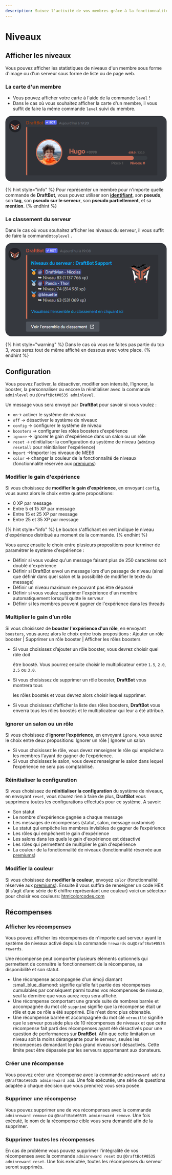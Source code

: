 ```yaml
---
description: Suivez l'activité de vos membres grâce à la fonctionnalité de niveaux.
---
```


# Niveaux

## Afficher les niveaux

Vous pouvez afficher les statistiques de niveaux d'un membre sous forme d'image ou d'un serveur sous forme de liste ou de page web.

### La carte d'un membre

* Vous pouvez afficher votre carte à l'aide de la commande `level` !
* Dans le cas où vous souhaitez afficher la carte d'un membre, il vous suffit de faire la même commande `level` suivi du membre.

![Image de la carte de niveaux](../.gitbook/assets/Level.png)

{% hint style="info" %}
Pour représenter un membre pour n'importe quelle commande de **DraftBot**, vous pouvez utiliser son [**identifiant**](../autres/recuperer-un-identifiant.md#membre), son **pseudo**, son **tag**, son **pseudo sur le serveur**, son **pseudo partiellement**, et sa **mention**.
{% endhint %}

### Le classement du serveur

Dans le cas où vous souhaitez afficher les niveaux du serveur, il vous suffit de faire la commande`toplevel` .&#x20;

![Image du classement de niveaux](../.gitbook/assets/Toplevel.png)

{% hint style="warning" %}
Dans le cas où vous ne faites pas partie du top 3, vous serez tout de même affiché en dessous avec votre place.
{% endhint %}

## Configuration

Vous pouvez l'activer, la désactiver, modifier son intensité, l’ignorer, la booster, la personnaliser ou encore la réinitialiser avec la commande `adminlevel` ou `@DraftBot#0535 adminlevel`.&#x20;

Un message vous sera envoyé par **DraftBot** pour savoir si vous voulez :

* `on`→ activer le système de niveaux
* `off` → désactiver le système de niveaux
* `config` → configurer le système de niveau
* `boosters` → configurer les rôles boosters d'expérience
* `ignore` → ignorer le gain d'expérience dans un salon ou un rôle
* `reset` → réinitialiser la configuration du système de niveau (`adminxp resetall` pour réinitialiser l'expérience)
* i`mport` →Importer les niveaux de MEE6
* `color` → changer la couleur de la fonctionnalité de niveaux (fonctionnalité réservée aux [premiums](https://www.draftbot.fr/premium))

### **Modifier le gain d'expérience**

Si vous choisissez de **modifier le gain d'expérience**, en envoyant `config`, vous aurez alors le choix entre quatre propositions:

* 0 XP par message
* Entre 5 et 15 XP par message
* Entre 15 et 25 XP par message
* Entre 25 et 35 XP par message

{% hint style="info" %}
Le bouton s'affichant en vert indique le niveau d'expérience distribué au moment de la commande.
{% endhint %}

Vous aurez ensuite le choix entre plusieurs propositions pour terminer de paramétrer le système d'expérience :&#x20;

* Définir si vous voulez qu'un message faisant plus de 250 caractères soit doublé d'expérience
* Définir si DraftBot envoi un message lors d'un passage de niveau (ainsi que définir dans quel salon et la possibilité de modifier le texte du message)
* Définir un niveau maximum ne pouvant pas être dépassé
* Définir si vous voulez supprimer l'expérience d'un membre automatiquement lorsqu'il quitte le serveur
* Définir si les membres peuvent gagner de l'expérience dans les threads

### **Multiplier le gain d’un rôle**

Si vous choisissez de **booster l'expérience d'un rôle**, en envoyant `boosters`, vous aurez alors le choix entre trois propositions : Ajouter un rôle booster | Supprimer un rôle booster | Afficher les rôles boosters

*   Si vous choisissez d’ajouter un rôle booster, vous devrez choisir quel rôle doit

    être boosté. Vous pourrez ensuite choisir le multiplicateur entre `1.5`, `2.0`, `2.5` ou `3.0`.
*   Si vous choisissez de supprimer un rôle booster, **DraftBot** vous montrera tous

    les rôles boostés et vous devrez alors choisir lequel supprimer.
* Si vous choisissez d’afficher la liste des rôles boosters, **DraftBot** vous enverra tous les rôles boostés et le multiplicateur qui leur a été attribué.

### Ignorer un salon ou un rôle

Si vous choisissez d’**ignorer l’expérience**, en envoyant `ignore`, vous aurez le choix entre deux propositions: Ignorer un rôle | Ignorer un salon&#x20;

* Si vous choisissez le rôle, vous devez renseigner le rôle qui empêchera les membres l'ayant de gagner de l’expérience.&#x20;
* Si vous choisissez le salon, vous devez renseigner le salon dans lequel l’expérience ne sera pas comptabilisé.

### Réinitialiser la configuration

Si vous choisissez de **réinitialiser la configuration** du système de niveaux, en envoyant `reset`, vous n’aurez rien à faire de plus, **DraftBot** vous supprimera toutes les configurations effectués pour ce système. A savoir:

* Son statut
* Le nombre d'expérience gagnée a chaque message
* Les messages de récompenses (statut, salon, message customisé)
* Le statut qui empêche les membres invisibles de gagner de l’expérience
* Les rôles qui empêchent le gain d'expérience
* Les salons dans les quels le gain d'expérience est désactivé
* Les rôles qui permettent de multiplier le gain d'expérience
* La couleur de la fonctionnalité de niveaux (fonctionnalité réservée aux [premiums](https://www.draftbot.fr/premium))

### Modifier la couleur

Si vous choisissez de **modifier la couleur**, envoyez `color` (fonctionnalité réservée aux [premiums](https://www.draftbot.fr/premium)). Ensuite il vous suffira de renseigner un code HEX (il s’agit d’une série de 6 chiffre représentant une couleur) voici un sélecteur pour choisir vos couleurs: [htmlcolorcodes.com](https://htmlcolorcodes.com/)

## Récompenses

### Afficher les récompenses

Vous pouvez afficher les récompenses de n'importe quel serveur ayant le système de niveaux activé depuis la commande `!rewards` ou`@DraftBot#0535 rewards`.

Une récompense peut comporter plusieurs éléments optionnels qui permettent de connaitre le fonctionnement de la récompense, sa disponibilité et son statut.

* Une récompense accompagnée d'un émoji diamant :small\_blue\_diamond: signifie qu'elle fait partie des récompenses cumulables par conséquent parmi toutes vos récompenses de niveaux, seul la dernière que vous aurez reçu sera affiché.
* Une récompense comportant une grande suite de nombres barrée et accompagnée du mot clé `supprimé` signifie que la récompense était un rôle et que ce rôle a été supprimé. Elle n'est donc plus obtenable.
* Une récompense barrée et accompagnée du mot clé `vérouillé` signifie que le serveur possède plus de 10 récompenses de niveaux et que cette récompense fait parti des récompenses ayant été désactivés pour une question de performances sur **DraftBot**. Afin que cette limitation un niveau soit la moins dérangeante pour le serveur, seules les récompenses demandant le plus grand niveau sont désactivés. Cette limite peut être dépassée par les serveurs appartenant aux donateurs.

### &#x20;Créer une récompense

Vous pouvez créer une récompense avec la commande `adminreward add` ou `@DraftBot#0535 adminreward add`. Une fois exécutée, une série de questions adaptée à chaque décision que vous prendrez vous sera posée.

### Supprimer une récompense

Vous pouvez supprimer une de vos récompenses avec la commande `adminreward remove` ou `@DraftBot#0535 adminreward remove`. Une fois exécuté, le nom de la récompense cible vous sera demandé afin de la supprimer.

### Supprimer toutes les récompenses

En cas de problème vous pouvez supprimer l'intégralité de vos récompenses avec la commande `adminreward reset` ou `@DraftBot#0535 adminreward reset`. Une fois exécutée, toutes les récompenses du serveur seront supprimés.
